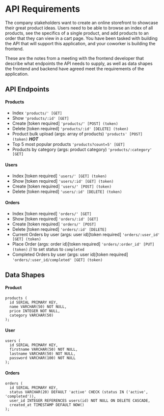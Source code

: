 # API Requirements

The company stakeholders want to create an online storefront to showcase their great product ideas. Users need to be able to browse an index of all products, see the specifics of a single product, and add products to an order that they can view in a cart page. You have been tasked with building the API that will support this application, and your coworker is building the frontend.

These are the notes from a meeting with the frontend developer that describe what endpoints the API needs to supply, as well as data shapes the frontend and backend have agreed meet the requirements of the application.

## API Endpoints

#### Products

- Index `'products/' [GET]`
- Show `'products/:id' [GET]`
- Create [token required] `'products/' [POST] (token)`
- Delete [token required] `'products/:id' [DELETE] (token)`
- Product bulk upload (args: array of products) `'products' [POST] (token)` **_HOT_**
- Top 5 most popular products `'products?count=5' [GET]`
- Products by category (args: product category) `'products/:category' [GET]`

#### Users

- Index [token required] `'users/' [GET] (token)`
- Show [token required] `'users/:id' [GET] (token)`
- Create [token required] `'users/' [POST] (token)`
- Delete [token required] `'users/:id' [DELETE] (token)`

#### Orders

- Index [token required] `'orders/' [GET]`
- Show [token required] `'orders/:id' [GET]`
- Create [token required] `'orders/' [POST]`
- Delete [token required] `'orders/:id' [DELETE]`
- Current Orders by user (args: user id)[token required] `'orders/:user_id' [GET] (token)`
- Place Order (args: order id)[token required] `'orders/:order_id' [PUT] (token)` // to set status to `completed`
- Completed Orders by user (args: user id)[token required] `'orders/:user_id/completed' [GET] (token)`

## Data Shapes

#### Product

```
products (
  id SERIAL PRIMARY KEY,
  name VARCHAR(50) NOT NULL,
  price INTEGER NOT NULL,
  category VARCHAR(50)
);
```

#### User

```
users (
  id SERIAL PRIMARY KEY,
  firstname VARCHAR(50) NOT NULL,
  lastname VARCHAR(50) NOT NULL,
  password VARCHAR(100) NOT NULL
);
```

#### Orders

```
orders (
  id SERIAL PRIMARY KEY,
  status VARCHAR(20) DEFAULT 'active' CHECK (status IN ('active', 'completed')),
  user_id INTEGER REFERENCES users(id) NOT NULL ON DELETE CASCADE,
  created_at TIMESTAMP DEFAULT NOW()
);
```
